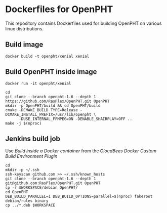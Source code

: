 # Dockerfiles for OpenPHT

This repository contains Dockerfiles used for building OpenPHT on various linux distributions.

## Build image

```
docker build -t openpht/xenial xenial
```

## Build OpenPHT inside image

```
docker run -it openpht/xenial
```

```
cd
git clone --branch openpht-1.6 --depth 1 https://github.com/RasPlex/OpenPHT.git OpenPHT
mkdir -p OpenPHT/build && cd OpenPHT/build
cmake -DCMAKE_BUILD_TYPE=Release -DCMAKE_INSTALL_PREFIX=/usr/lib/openpht \
      -DUSE_INTERNAL_FFMPEG=ON -DENABLE_SHAIRPLAY=OFF ..
make -j $(nproc)
```

## Jenkins build job

Use *Build inside a Docker container* from the *CloudBees Docker Custom Build Environment Plugin*

```
cd
mkdir -p ~/.ssh
ssh-keyscan github.com >> ~/.ssh/known_hosts
git clone --branch openpht-1.6 --depth 1 git@github.com:RasPlex/OpenPHT.git OpenPHT
cp -r $WORKSPACE/debian OpenPHT/
cd OpenPHT
DEB_BUILD_PARALLEL=1 DEB_BUILD_OPTIONS=parallel=$(nproc) fakeroot debian/rules binary
cp ../*.deb $WORKSPACE
```
